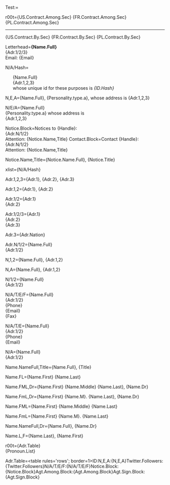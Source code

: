 Test:=

r00t={US.Contract.Among.Sec}  {FR.Contract.Among.Sec} {PL.Contract.Among.Sec}  <hr>{US.Contract.By.Sec}   {FR.Contract.By.Sec} {PL.Contract.By.Sec}

Letterhead=<b>{Name.Full}</b><br>{Adr.1/2/3}<br>Email: {Email}

N/A/Hash=<ul type=none><li>{Name.Full}<li>{Adr.1,2,3}<li>whose unique id for these purposes is <i>{ID.Hash}</i></li></ul>

N,E,A={Name.Full}, {Personality.type.a}, whose address is {Adr.1,2,3}

N/E/A={Name.Full}<br>{Personality.type.a} whose address is<br>{Adr.1,2,3}

Notice.Block=Notices to {Handle}:<br>{Adr.N/1/2}<br>Attention: {Notice.Name,Title}
Contact.Block=Contact {Handle}:<br>{Adr.N/1/2}<br>Attention: {Notice.Name,Title}

Notice.Name,Title={Notice.Name.Full}, {Notice.Title}

xlist={N/A/Hash}

Adr.1,2,3={Adr.1}, {Adr.2}, {Adr.3}

Adr.1,2={Adr.1}, {Adr.2}

Adr.1/2={Adr.1}<br/>{Adr.2}

Adr.1/2/3={Adr.1}<br/>{Adr.2}<br/>{Adr.3}

Adr.3={Adr.Nation}

Adr.N/1/2={Name.Full}<br/>{Adr.1/2}

N,1,2={Name.Full}, {Adr.1,2}

N,A={Name.Full}, {Adr.1,2}

N/1/2={Name.Full}<br>{Adr.1/2}

N/A/T/E/F={Name.Full}<br>{Adr.1/2}<br>{Phone}<br>{Email}<br>{Fax}

N/A/T/E={Name.Full}<br>{Adr.1/2}<br>{Phone}<br>{Email}

N/A={Name.Full}<br>{Adr.1/2}

Name.NameFull,Title={Name.Full}, {Title}

Name.FL={Name.First} {Name.Last}

Name.FML,Dr={Name.First} {Name.Middle} {Name.Last}, {Name.Dr}

Name.FmL,Dr={Name.First} {Name.M}. {Name.Last}, {Name.Dr}

Name.FML={Name.First} {Name.Middle} {Name.Last}

Name.FmL={Name.First} {Name.M}. {Name.Last}

Name.NameFull,Dr={Name.Full}, {Name.Dr}

Name.L,F={Name.Last}, {Name.First}

r00t={Adr.Table}<br>{Pronoun.List}

Adr.Table=<table  rules='rows'; border=1><tr><th>ID:</th><td></td><td></td></tr><tr><th>N,E,A:</th><td></td><td>{N,E,A}</td></tr><tr><th>Twitter.Followers:</th><td></td><td>{Twitter.Followers}</td></tr><tr><th>N/A/T/E/F:</th><td></td><td>{N/A/T/E/F}</td></tr><tr><th>Notice.Block:</th><td></td><td>{Notice.Block}</td></tr><tr><th>Agt.Among.Block:</th><td></td><td>{Agt.Among.Block}</td></tr><tr><th>Agt.Sign.Block:</th><td></td><td>{Agt.Sign.Block}</td></tr></table>